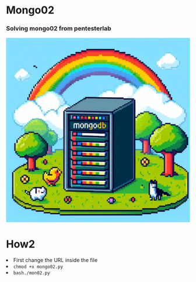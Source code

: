 # Mongo02

<h3>Solving mongo02 from pentesterlab</h3>

![image](https://github.com/tximista64/mongo02/blob/main/mongo02.jpeg)

# How2

<li>First change the URL inside the file</li>
<li><code>chmod +x mongo02.py</code></li>
<li><code>bash./mon02.py</code></li>
